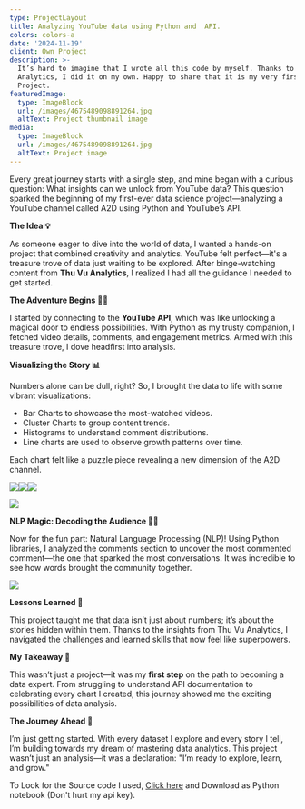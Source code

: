 ```yaml
---
type: ProjectLayout
title: Analyzing YouTube data using Python and  API.
colors: colors-a
date: '2024-11-19'
client: Own Project
description: >-
  It’s hard to imagine that I wrote all this code by myself. Thanks to Thu vu
  Analytics, I did it on my own. Happy to share that it is my very first
  Project.
featuredImage:
  type: ImageBlock
  url: /images/4675489098891264.jpg
  altText: Project thumbnail image
media:
  type: ImageBlock
  url: /images/4675489098891264.jpg
  altText: Project image
---
```

Every great journey starts with a single step, and mine began with a curious question: What insights can we unlock from YouTube data?
This question sparked the beginning of my first-ever data science project—analyzing a YouTube channel called A2D using Python and YouTube’s API.

**The Idea 💡**

As someone eager to dive into the world of data, I wanted a hands-on project that combined creativity and analytics. YouTube felt perfect—it's a treasure trove of data just waiting to be explored. After binge-watching content from **Thu Vu Analytics**, I realized I had all the guidance I needed to get started.

**The Adventure Begins 🧑‍💻**

I started by connecting to the **YouTube API**, which was like unlocking a magical door to endless possibilities. With Python as my trusty companion, I fetched video details, comments, and engagement metrics. Armed with this treasure trove, I dove headfirst into analysis.

**Visualizing the Story 📊**

Numbers alone can be dull, right? So, I brought the data to life with some vibrant visualizations:

*   Bar Charts to showcase the most-watched videos.
*   Cluster Charts to group content trends.
*   Histograms to understand comment distributions.
*   Line charts are used to observe growth patterns over time.

Each chart felt like a puzzle piece revealing a new dimension of the A2D channel.

![](/images/Screenshot%202024-10-21%20215245.png)![](/images/Screenshot%202024-10-22%20085046.png)![](/images/Screenshot%202024-10-22%20084955.png)

![](/images/Screenshot%202024-10-22%20085135.png)

**NLP Magic: Decoding the Audience 💬✨**

Now for the fun part: Natural Language Processing (NLP)! Using Python libraries, I analyzed the comments section to uncover the most commented comment—the one that sparked the most conversations. It was incredible to see how words brought the community together.

![](https://preview--randumb-blogger-9b773.stackbit.dev/_static/app-assets/public/images/Screenshot%202024-10-22%20085115.png)

**Lessons Learned 📘**

This project taught me that data isn’t just about numbers; it’s about the stories hidden within them. Thanks to the insights from Thu Vu Analytics, I navigated the challenges and learned skills that now feel like superpowers.

**My Takeaway 🌟**

This wasn’t just a project—it was my **first step** on the path to becoming a data expert. From struggling to understand API documentation to celebrating every chart I created, this journey showed me the exciting possibilities of data analysis.

T**he Journey Ahead 🔮**

I’m just getting started. With every dataset I explore and every story I tell, I’m building towards my dream of mastering data analytics. This project wasn’t just an analysis—it was a declaration: "I’m ready to explore, learn, and grow."



To Look for the Source code I used, [Click here](https://github.com/hariharan3103/YouTube-API.git) and Download as Python notebook (Don't hurt my api key).
